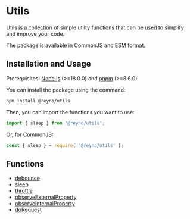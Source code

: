 # Utils

Utils is a collection of simple utilty functions that can be used to simplify and improve your code.

The package is available in CommonJS and ESM format.

## Installation and Usage

Prerequisites: [Node.js](https://nodejs.org/en/) (>=18.0.0) and [pnpm](https://www.npmjs.com/) (>=8.6.0)

You can install the package using the command:

```bash
npm install @reyno/utils
```

Then, you can import the functions you want to use:

```typescript
import { sleep } from '@reyno/utils';
```

Or, for CommonJS:

```javascript
const { sleep } = require( '@reyno/utils' );
```

##  Functions

- [debounce](https://github.com/reynotekoppele/reyno-utils/blob/main/src/delay/debounce.ts)
- [sleep](https://github.com/reynotekoppele/reyno-utils/blob/main/src/delay/sleep.ts)
- [throttle](https://github.com/reynotekoppele/reyno-utils/blob/main/src/delay/throttle.ts)
- [observeExternalProperty](https://github.com/reynotekoppele/reyno-utils/blob/main/src/observer/external-observer.ts)
- [observeInternalProperty](https://github.com/reynotekoppele/reyno-utils/blob/main/src/observer/internal-observer.ts)
- [doRequest](https://github.com/reynotekoppele/reyno-utils/blob/main/src/request/doRequest.ts)
